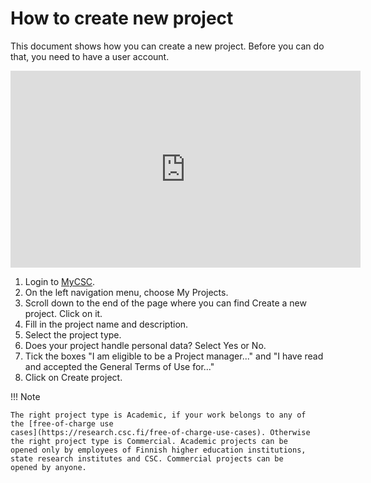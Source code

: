# How to create new project

This document shows how you can create a new project. Before you can
do that, you need to have a user account.

<iframe width="560" height="315" src="https://www.youtube.com/embed/r9fVWveBQy0" frameborder="0" allow="accelerometer; autoplay; encrypted-media; gyroscope; picture-in-picture" allowfullscreen></iframe>

1. Login to [MyCSC](http://my.csc.fi).
1. On the left navigation menu, choose My Projects.
1. Scroll down to the end of the page where you can find Create a new
project. Click on it.
1. Fill in the project name and description.
1. Select the project type.
1. Does your project handle personal data? Select Yes or No.
1. Tick the boxes "I am eligible to be a Project manager..." and "I
have read and accepted the General Terms of Use for..."
1. Click on Create project.

!!! Note

    The right project type is Academic, if your work belongs to any of
    the [free-of-charge use
    cases](https://research.csc.fi/free-of-charge-use-cases). Otherwise
    the right project type is Commercial. Academic projects can be
    opened only by employees of Finnish higher education institutions,
    state research institutes and CSC. Commercial projects can be
    opened by anyone.
